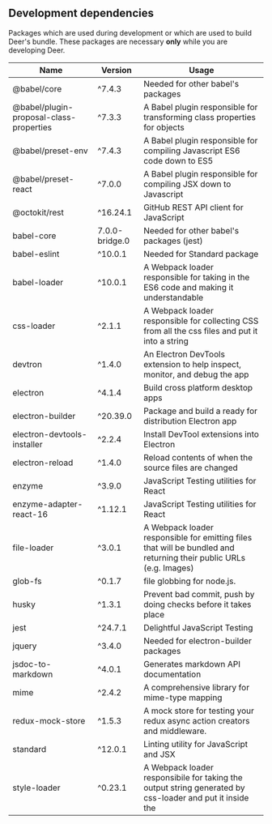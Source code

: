## Development dependencies

Packages which are used during development or which are used to build Deer's bundle. These packages are necessary **only** while you are developing Deer.

|           Name          |  Version  |    Usage   |
| ----------------------- | --------- | ---------- |
| @babel/core             | ^7.4.3    | Needed for other babel's packages |
| @babel/plugin-proposal-class-properties | ^7.3.3 | A Babel plugin responsible for transforming class properties for objects |
| @babel/preset-env       | ^7.4.3    | A Babel plugin responsible for compiling Javascript ES6 code down to ES5 |
| @babel/preset-react     | ^7.0.0    | A Babel plugin responsible for compiling JSX down to Javascript |
| @octokit/rest           | ^16.24.1  | GitHub REST API client for JavaScript |
| babel-core              | 7.0.0-bridge.0 | Needed for other babel's packages (jest) |
| babel-eslint            | ^10.0.1   | Needed for Standard package |
| babel-loader            | ^10.0.1   | A Webpack loader responsible for taking in the ES6 code and making it understandable |
| css-loader              | ^2.1.1    | A Webpack loader responsible for collecting CSS from all the css files and put it into a string |
| devtron                 | ^1.4.0    | An Electron DevTools extension to help inspect, monitor, and debug the app |
| electron                | ^4.1.4    | Build cross platform desktop apps |
| electron-builder        | ^20.39.0  | Package and build a ready for distribution Electron app |
| electron-devtools-installer | ^2.2.4 | Install DevTool extensions into Electron |
| electron-reload         | ^1.4.0    | Reload contents of when the source files are changed |
| enzyme                  | ^3.9.0    | JavaScript Testing utilities for React |
| enzyme-adapter-react-16 | ^1.12.1    | JavaScript Testing utilities for React |
| file-loader             | ^3.0.1    | A Webpack loader responsible for emitting files that will be bundled and returning their public URLs (e.g. Images) |
| glob-fs                 | ^0.1.7    | file globbing for node.js. |
| husky                   | ^1.3.1    | Prevent bad commit, push by doing checks before it takes place |
| jest                    | ^24.7.1   | Delightful JavaScript Testing |
| jquery                  | ^3.4.0    | Needed for electron-builder packages |
| jsdoc-to-markdown       | ^4.0.1    | Generates markdown API documentation |
| mime                    | ^2.4.2    | A comprehensive library for mime-type mapping |
| redux-mock-store        | ^1.5.3    | A mock store for testing your redux async action creators and middleware. |
| standard                | ^12.0.1   | Linting utility for JavaScript and JSX |
| style-loader            | ^0.23.1   | A Webpack loader responsibile for taking the output string generated by css-loader and put it inside the <style> tags |
| webpack                 | ^4.30.0   | A module bundler for JavaScript files |
| webpack-cli             | ^3.3.0    | Required by webpack |
| webpack-dev-server      | ^3.3.1    | Provides live reloading for development |
| webpack-merge           | ^4.2.1    | Provides a merge function that concatenates arrays and merges objects creating a new object |


## Production dependencies

Packages which are required at runtime. These packages are essential for Deer to work
Those are dependencies that are essential for software to work.

|          Name         |    Version    |    Usage   |
| --------------------- | ------------- | ---------- |
| @material-ui/core     | ^3.9.3        | A front-end framework |
| @material-ui/icons    | ^3.0.2        |  Material Design Svg Icons converted to Material-UI React components |
| electron-is-dev       | ^1.1.0        | Check if Electron is running in development |
| electron-log          | ^3.0.5        | A multi-transport async logging library |
| electron-store        | ^3.2.0        | Save and load user preferences |
| electron-window-state | ^5.0.3        | Store and restore window sizes and positions |
| i18next               | ^15.0.9       | internationalization framework |
| immutable             | ^4.0.0-rc.12  | Immutable data cannot be changed once created |
| jss                   | ^9.8.7        | A lib for generating Style Sheets with JavaScript |
| jss-rtl               | ^0.2.3        | Enables right-to-left support by flipping every rule |
| moment                | ^2.24.0       | Parse, validate, manipulate, and display dates |
| pouchdb-browser       | ^7.0.0        | A pocket-sized database. |
| prop-types            | ^15.7.2       | A Runtime type checking for React props |
| react                 | ^16.8.6       | A JavaScript library for building user interfaces |
| react-custom-scrollbars | ^4.2.1      | React scrollbars component |
| react-dom             | ^16.8.6       | React package for working with the DOM |
| react-flip-move       | ^3.0.3        | Responsible for animating a list of items when the list's order changes |
| react-i18next         | ^10.7.0       | Internationalization for react |
| react-jss             | ^8.6.1        | JSS integration with React |
| react-quill           | ^1.3.3        | The Quill rich-text editor as a React component |
| react-redux           | ^7.0.2        | React bindings for Redux |
| react-router-dom      | ^5.0.0        | A DOM bindings for React Router |
| redux                 | ^4.0.1        | A predictable state container for JavaScript apps |
| redux-actions         | ^2.6.4        | Helpers for both handling and creating actions |
| redux-thunk           | ^2.3.0        | A Redux middleware allows writing asynchronous actions |
| uuid                  | ^3.3.2        | RFC4122 (v1, v4, and v5) UUIDs |

## References

[package.json: Specifics of npm's package.json handling](https://docs.npmjs.com/files/package.json)

[Rest and spread properties](https://babeljs.io/docs/en/babel-plugin-transform-object-rest-spread/)
